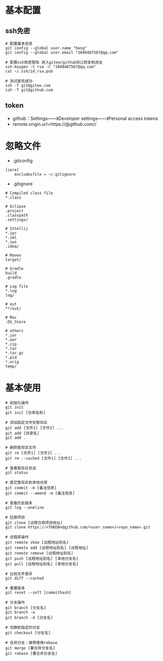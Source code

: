 # 基本配置

## ssh免密

```shell
# 配置基本信息
git config --global user.name "hang"
git config --global user.email "1040487567@qq.com"

# 配置ssh免密登陆 进入gitee/github将公钥复制进去
ssh-keygen -t rsa -C "1040487567@qq.com"
cat ~/.ssh/id_rsa.pub

# 测试是否成功
ssh -T git@gitee.com
ssh -T git@github.com
```

## token

- github：Settings——》Developer settings——》Personal access tokens
- remote.origin.url=https://<TOKEN>@github.com/<USER>/<REPOSITORIES>

# 忽略文件

- .gitconfig

```shell
[core]
    excludesfile = ~/.gitignore
```

- .gitignore

```text
# Compiled class file
*.class

# Eclipse
.project
.classpath
.settings/

# Intellij
*.ipr
*.iml
*.iws
.idea/

# Maven
target/

# Gradle
build
.gradle

# Log file
*.log
log/

# out
**/out/

# Mac
.DS_Store

# others
*.jar
*.war
*.zip
*.tar
*.tar.gz
*.pid
*.orig
temp/
```

# 基本使用

```shell
# 初始化操作
git init
git init [仓库名称]

# 添加指定文件到暂存区
git add [文件1] [文件2] ...
git add [目录名]
git add .

# 删除暂存区文件
git rm [文件1] [文件2] ...
git rm --cached [文件1] [文件2] ...

# 查看暂存区状态
git status

# 提交暂存区到本地仓库
git commit -m [备注信息]
git commit --amend -m [备注信息]

# 查看历史版本
git log --oneline

# 拉取项目
git clone [远程仓库项目地址]
git clone https://<TOKEN>@github.com/<user_name>/<repo_name>.git

# 远程库操作
git remote show [远程地址别名]
git remote add [远程地址别名] [远程地址]
git remote remove [远程地址别名] 
git push [远程地址别名] [本地分支名]
git pull [远程地址别名] [本地分支名]

# 比较文件差异
git diff --cached

# 重置版本
git reset --soft [commithash]

# 分支操作
git branch [分支名]
git branch -a
git branch -d [分支名]

# 切换到指定的分支
git checkout [分支名]

# 合并分支：推荐使用rebase
git merge [要合并分支名]
git rebase [要合并分支名]

```
